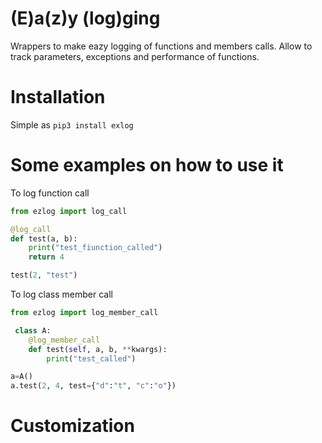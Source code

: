 # (E)a(z)y (log)ging

Wrappers to make eazy logging of functions and members calls.
Allow to track parameters, exceptions and performance of functions.

# Installation

Simple as `pip3 install exlog`

# Some examples on how to use it

To log function call
```python
from ezlog import log_call

@log_call
def test(a, b):
    print("test_fiunction_called")
    return 4

test(2, "test")
```

To log class member call
```python
from ezlog import log_member_call

 class A:
	@log_member_call
    def test(self, a, b, **kwargs):
		print("test_called")

a=A()
a.test(2, 4, test={"d":"t", "c":"o"})
```

# Customization
